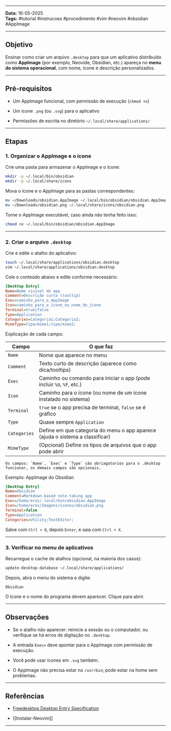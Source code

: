 
---

**Data:** 16-05-2025  
**Tags:** #tutorial #instrucoes #procedimento #vim #neovim #obsidian #AppImage

---

## Objetivo

Ensinar como criar um arquivo `.desktop` para que um aplicativo distribuído como **AppImage** (por exemplo, Neovide, Obsidian, etc.) apareça no **menu do sistema operacional**, com nome, ícone e descrição personalizados.

---

## Pré-requisitos

- Um AppImage funcional, com permissão de execução (`chmod +x`)
    
- Um ícone `.png` (ou `.svg`) para o aplicativo
    
- Permissões de escrita no diretório `~/.local/share/applications/`
    

---

## Etapas

### 1. Organizar o AppImage e o ícone

Crie uma pasta para armazenar o AppImage e o ícone:

```bash
mkdir -p ~/.local/bin/obsidian
mkdir -p ~/.local/share/icons
```


Mova o ícone e o AppImage para as pastas correspondentes:

```bash
mv ~/Downloads/obsidian.AppImage ~/.local/bin/obsidian/obsidian.AppImage
mv ~/Downloads/obsidian.png ~/.local/share/icons/obsidian.png
```

Torne o AppImage executável, caso ainda não tenha feito isso:

```bash
chmod +x ~/.local/bin/obsidian/obsidian.AppImage
```

---

### 2. Criar o arquivo `.desktop`

Crie e edite o atalho do aplicativo:

```bash
touch ~/.local/share/applications/obsidian.desktop
vim ~/.local/share/applications/obsidian.desktop
```

Cole o conteúdo abaixo e edite conforme necessário:

```ini
[Desktop Entry]
Name=Nome visível do app
Comment=Descrição curta (tooltip)
Exec=caminho_para_o_AppImage
Icon=caminho_para_o_ícone_ou_nome_do_ícone
Terminal=true|false
Type=Application
Categories=Categoria1;Categoria2;
MimeType=tipo/mime1;tipo/mime2;
```

Explicação de cada campo:

| Campo        | O que faz                                                                     |
| ------------ | ----------------------------------------------------------------------------- |
| `Name`       | Nome que aparece no menu                                                      |
| `Comment`    | Texto curto de descrição (aparece como dica/tooltips)                         |
| `Exec`       | Caminho ou comando para iniciar o app (pode incluir `%U`, `%F`, etc.)         |
| `Icon`       | Caminho para o ícone (ou nome de um ícone instalado no sistema)               |
| `Terminal`   | `true` se o app precisa de terminal, `false` se é gráfico                     |
| `Type`       | Quase sempre `Application`                                                    |
| `Categories` | Define em que categoria do menu o app aparece (ajuda o sistema a classificar) |
| `MimeType`   | (Opcional) Define os tipos de arquivos que o app pode abrir                   |

	Os campos: `Name`, `Exec` e `Type` são obriagatorios para o .desktop funcionar, os demais campos são opcionais.   

Exemplo: AppImage do Obsidian

```ini
[Desktop Entry]
Name=Obsidian
Comment=Markdown-based note-taking app
Exec=/home/eros/.local/bin/obsidian.AppImage
Icon=/home/eros/Imagens/icones/obsidian.png
Terminal=false
Type=Application
Categories=Utility;TextEditor;
```

Salve com `Ctrl + O`, depois `Enter`, e saia com `Ctrl + X`.

---

### 3. Verificar no menu de aplicativos

Recarregue o cache de atalhos (opcional, na maioria dos casos):

```bash
update-desktop-database ~/.local/share/applications/
```

Depois, abra o menu do sistema e digite:

```
Obsidian
```

O ícone e o nome do programa devem aparecer. Clique para abrir.

---

## Observações

- Se o atalho não aparecer: reinicie a sessão ou o computador, ou verifique se há erros de digitação no `.desktop`.
    
- A entrada `Exec=` deve apontar para o AppImage com permissão de execução.
    
- Você pode usar ícones em `.svg` também.
    
- O AppImage não precisa estar no `/usr/bin`; pode estar na home sem problemas.
    

---

## Referências

- [Freedesktop Desktop Entry Specification](https://specifications.freedesktop.org/desktop-entry-spec/latest/)
    
- [[Instalar-Neovim]] 
    

---

